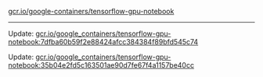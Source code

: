 [gcr.io/google-containers/tensorflow-gpu-notebook](https://hub.docker.com/r/cruse/tensorflow-gpu-notebook/tags/) 

----
Update: [gcr.io/google_containers/tensorflow-gpu-notebook:7dfba60b59f2e88424afcc384384f89bfd545c74](https://hub.docker.com/r/cruse/tensorflow-gpu-notebook/tags/)

Update: [gcr.io/google_containers/tensorflow-gpu-notebook:35b04e2fd5c163501ae90d7fe67f4a1157be40cc](https://hub.docker.com/r/cruse/tensorflow-gpu-notebook/tags/)

